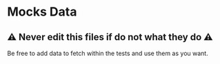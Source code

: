# Mocks Data

## :warning: Never edit this files if do not what they do :warning:

Be free to add data to fetch within the tests and use them as you want.
